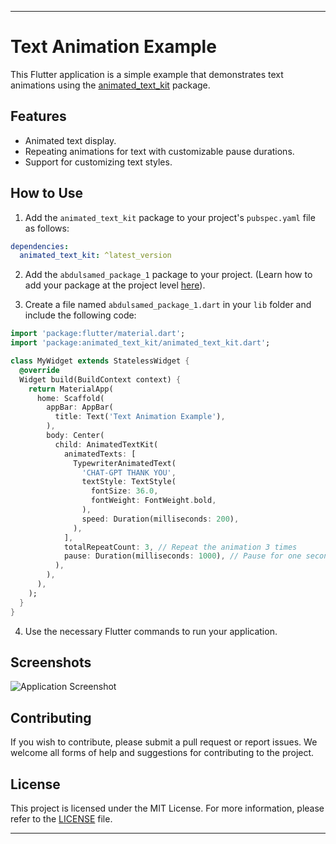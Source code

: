 

---

# Text Animation Example

This Flutter application is a simple example that demonstrates text animations using the [animated_text_kit](https://pub.dev/packages/animated_text_kit) package.

## Features

- Animated text display.
- Repeating animations for text with customizable pause durations.
- Support for customizing text styles.

## How to Use

1. Add the `animated_text_kit` package to your project's `pubspec.yaml` file as follows:

```yaml
dependencies:
  animated_text_kit: ^latest_version
```

2. Add the `abdulsamed_package_1` package to your project. (Learn how to add your package at the project level [here](https://flutter.dev/docs/development/packages-and-plugins/using-packages)).

3. Create a file named `abdulsamed_package_1.dart` in your `lib` folder and include the following code:

```dart
import 'package:flutter/material.dart';
import 'package:animated_text_kit/animated_text_kit.dart';

class MyWidget extends StatelessWidget {
  @override
  Widget build(BuildContext context) {
    return MaterialApp(
      home: Scaffold(
        appBar: AppBar(
          title: Text('Text Animation Example'),
        ),
        body: Center(
          child: AnimatedTextKit(
            animatedTexts: [
              TypewriterAnimatedText(
                'CHAT-GPT THANK YOU',
                textStyle: TextStyle(
                  fontSize: 36.0,
                  fontWeight: FontWeight.bold,
                ),
                speed: Duration(milliseconds: 200),
              ),
            ],
            totalRepeatCount: 3, // Repeat the animation 3 times
            pause: Duration(milliseconds: 1000), // Pause for one second between each repetition
          ),
        ),
      ),
    );
  }
}
```

4. Use the necessary Flutter commands to run your application.

## Screenshots

![Application Screenshot]()

## Contributing

If you wish to contribute, please submit a pull request or report issues. We welcome all forms of help and suggestions for contributing to the project.

## License

This project is licensed under the MIT License. For more information, please refer to the [LICENSE](LICENSE) file.

---
